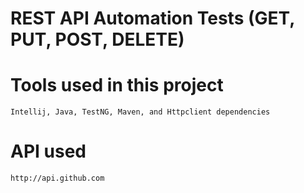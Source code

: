 # REST API Automation Tests (GET, PUT, POST, DELETE)
# Tools used in this project
	Intellij, Java, TestNG, Maven, and Httpclient dependencies
# API used
	http://api.github.com
